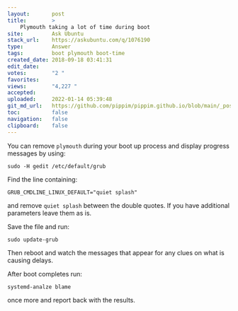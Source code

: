 ```yaml
---
layout:       post
title:        >
    Plymouth taking a lot of time during boot
site:         Ask Ubuntu
stack_url:    https://askubuntu.com/q/1076190
type:         Answer
tags:         boot plymouth boot-time
created_date: 2018-09-18 03:41:31
edit_date:    
votes:        "2 "
favorites:    
views:        "4,227 "
accepted:     
uploaded:     2022-01-14 05:39:48
git_md_url:   https://github.com/pippim/pippim.github.io/blob/main/_posts/2018/2018-09-18-Plymouth-taking-a-lot-of-time-during-boot.md
toc:          false
navigation:   false
clipboard:    false
---
```


You can remove `plymouth` during your boot up process and display progress messages by using:

``` 
sudo -H gedit /etc/default/grub

```

Find the line containing:

``` 
GRUB_CMDLINE_LINUX_DEFAULT="quiet splash"

```

and remove `quiet splash` between the double quotes. If you have additional parameters leave them as is.

Save the file and run:

``` 
sudo update-grub

```

Then reboot and watch the messages that appear for any clues on what is causing delays.

After boot completes run:

``` 
systemd-analze blame

```

once more and report back with the results.

